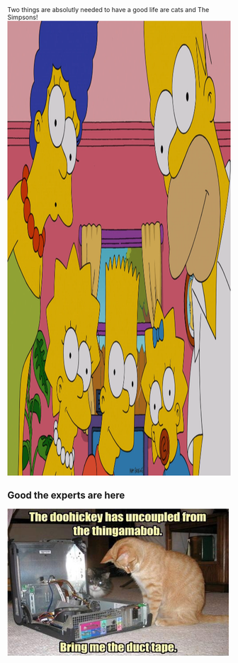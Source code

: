 
<html>
<body>
  Two things are absolutly needed to have a good life are cats and The Simpsons!
  
  <img src="simpsons look.webp" alt="The Simpsons love" width="2048" height="1027">

<h2>Good the experts are here</h2>
<img src="tech cat.jpg" alt="kitty help" width="500" height="333">

</body>
</html>
